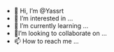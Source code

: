 - 👋 Hi, I’m @Yassrt
- 👀 I’m interested in ...
- 🌱 I’m currently learning ...
- 💞️I’m looking to collaborate on ...
- 📫 How to reach me ...

<!---
Yassrt/Yassrt is a ✨ special ✨ repository because its `README.md` (this file) appears on your GitHub profile.
You can click the Preview link to take a look at your changes.
--->
